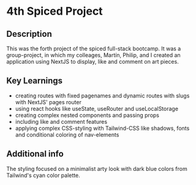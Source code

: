 # 4th Spiced Project

## Description
This was the forth project of the spiced full-stack bootcamp. It was a group-project, in which my colleages, Martín, Philip, and I created an application using NextJS to display, like and comment on art pieces.

## Key Learnings
- creating routes with fixed pagenames and dynamic routes with slugs with NextJS' pages router
- using react hooks like useState, useRouter and useLocalStorage
- creating complex nested components and passing props
- including like and comment features
- applying complex CSS-styling with Tailwind-CSS like shadows, fonts and conditional coloring of nav-elements

## Additional info
The styling focused on a minimalist arty look with dark blue colors from Tailwind's cyan color palette.
